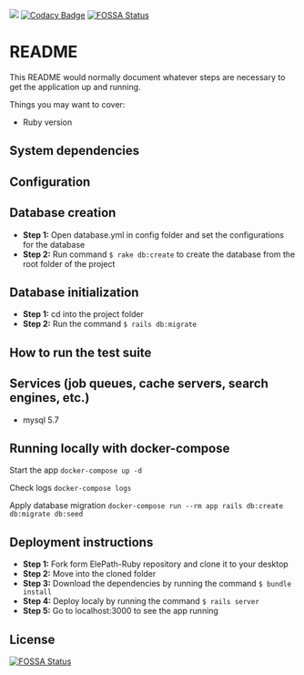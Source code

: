 <a href="https://travis-ci.com/CodeLanka/ElePath-Ruby"><img src="https://travis-ci.com/CodeLanka/ElePath-Ruby.svg?branch=master"></a> [![Codacy Badge](https://api.codacy.com/project/badge/Grade/34ae4cad8535410bafc5e4c46c1e72ee)](https://www.codacy.com/app/pamuditha/ElePath-Ruby?utm_source=github.com&amp;utm_medium=referral&amp;utm_content=CodeLanka/ElePath-Ruby&amp;utm_campaign=Badge_Grade)
[![FOSSA Status](https://app.fossa.io/api/projects/git%2Bgithub.com%2FCodeLanka%2FElePath-Ruby.svg?type=shield)](https://app.fossa.io/projects/git%2Bgithub.com%2FCodeLanka%2FElePath-Ruby?ref=badge_shield)

# README

This README would normally document whatever steps are necessary to get the
application up and running.

Things you may want to cover:


* Ruby version

## System dependencies

## Configuration

## Database creation
* **Step 1:** Open database.yml in config folder and set the configurations for the database
* **Step 2:** Run command ```$ rake db:create``` to create the database from the root folder of the project

## Database initialization
* **Step 1:** cd into the project folder
* **Step 2:** Run the command ```$ rails db:migrate```

## How to run the test suite

## Services (job queues, cache servers, search engines, etc.)

* mysql 5.7

## Running locally with docker-compose

Start the app
```docker-compose up -d```

Check logs
```docker-compose logs```

Apply database migration
```docker-compose run --rm app rails db:create db:migrate db:seed```

## Deployment instructions
* **Step 1:** Fork form ElePath-Ruby repository and clone it to your desktop
* **Step 2:** Move into the cloned folder
* **Step 3:** Download the dependencies by running the command ```$ bundle install```
* **Step 4:** Deploy localy by running the command ```$ rails server```
* **Step 5:** Go to localhost:3000 to see the app running

## License
[![FOSSA Status](https://app.fossa.io/api/projects/git%2Bgithub.com%2FCodeLanka%2FElePath-Ruby.svg?type=large)](https://app.fossa.io/projects/git%2Bgithub.com%2FCodeLanka%2FElePath-Ruby?ref=badge_large)
